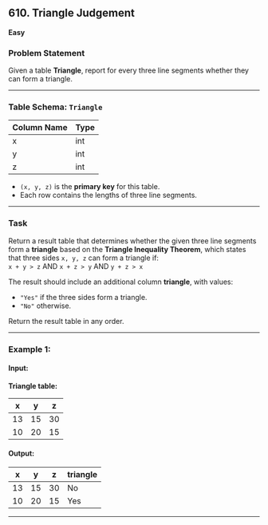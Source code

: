 ## 610. Triangle Judgement

**Easy**

### Problem Statement
Given a table **Triangle**, report for every three line segments whether they can form a triangle.

---

### Table Schema: `Triangle`

| Column Name | Type |
|-------------|------|
| x           | int  |
| y           | int  |
| z           | int  |

- `(x, y, z)` is the **primary key** for this table.
- Each row contains the lengths of three line segments.

---

### Task
Return a result table that determines whether the given three line segments form a **triangle** based on the **Triangle Inequality Theorem**, which states that three sides `x, y, z` can form a triangle if:  
`x + y > z` AND `x + z > y` AND `y + z > x`

The result should include an additional column **triangle**, with values:
- `"Yes"` if the three sides form a triangle.
- `"No"` otherwise.

Return the result table in any order.

---

### Example 1:

#### **Input:**
**Triangle table:**

| x  | y  | z  |
|----|----|----|
| 13 | 15 | 30 |
| 10 | 20 | 15 |

#### **Output:**
| x  | y  | z  | triangle |
|----|----|----|----------|
| 13 | 15 | 30 | No       |
| 10 | 20 | 15 | Yes      |

---
```